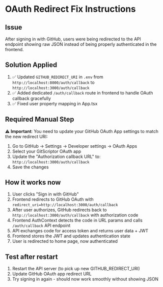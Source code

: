 # OAuth Redirect Fix Instructions

## Issue
After signing in with GitHub, users were being redirected to the API endpoint showing raw JSON instead of being properly authenticated in the frontend.

## Solution Applied
1. ✅ Updated `GITHUB_REDIRECT_URI` in `.env` from `http://localhost:8000/auth/callback` to `http://localhost:3000/auth/callback`
2. ✅ Added dedicated `/auth/callback` route in frontend to handle OAuth callback gracefully
3. ✅ Fixed user property mapping in App.tsx

## Required Manual Step
⚠️ **Important**: You need to update your GitHub OAuth App settings to match the new redirect URI:

1. Go to GitHub → Settings → Developer settings → OAuth Apps
2. Select your GitScriptor OAuth app  
3. Update the "Authorization callback URL" to: `http://localhost:3000/auth/callback`
4. Save the changes

## How it works now
1. User clicks "Sign in with GitHub" 
2. Frontend redirects to GitHub OAuth with `redirect_uri=http://localhost:3000/auth/callback`
3. After user authorizes, GitHub redirects back to `http://localhost:3000/auth/callback` with authorization code
4. Frontend AuthContext detects the code in URL params and calls `/auth/callback` API endpoint
5. API exchanges code for access token and returns user data + JWT
6. Frontend stores the JWT and updates authentication state
7. User is redirected to home page, now authenticated

## Test after restart
1. Restart the API server (to pick up new GITHUB_REDIRECT_URI)
2. Update GitHub OAuth app redirect URL  
3. Try signing in again - should now work smoothly without showing JSON
